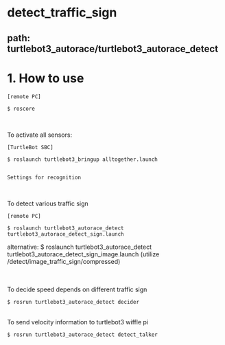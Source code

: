# detect_traffic_sign
<h2> path: turtlebot3_autorace/turtlebot3_autorace_detect</h2>

<h1>1. How to use</h1>

<pre><code>[remote PC]<br>
$ roscore
</code></pre><br>

To activate all sensors:
<pre><code>[TurtleBot SBC] <br>
$ roslaunch turtlebot3_bringup alltogether.launch
</code></pre>

<pre><code><br>Settings for recognition<br>
</code></pre>

<br>
To detect various traffic sign
<pre><code>[remote PC]<br>
$ roslaunch turtlebot3_autorace_detect turtlebot3_autorace_detect_sign.launch
</code></pre> alternative: $ roslaunch turtlebot3_autorace_detect turtlebot3_autorace_detect_sign_image.launch (utilize /detect/image_traffic_sign/compressed)

<br><br>
To decide speed depends on different traffic sign
<pre><code>$ rosrun turtlebot3_autorace_detect decider
</code></pre>

<br>
To send velocity information to turtlebot3 wiffle pi
<pre><code>$ rosrun turtlebot3_autorace_detect detect_talker
</code></pre>
